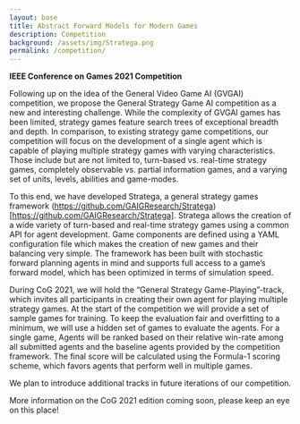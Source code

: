 ```yaml
---
layout: base
title: Abstract Forward Models for Modern Games
description: Competition
background: /assets/img/Stratega.png
permalink: /competition/
---
```


**IEEE Conference on Games 2021 Competition**

Following up on the idea of the General Video Game AI (GVGAI) competition, we propose the General Strategy Game AI competition as a new and interesting challenge. While the complexity of GVGAI games has been limited, strategy games feature search trees of exceptional breadth and depth. In comparison, to existing strategy game competitions, our competition will focus on the development of a single agent which is capable of playing multiple strategy games with varying characteristics. Those include but are not limited to, turn-based vs. real-time strategy games, completely observable vs. partial information games, and a varying set of units, levels, abilities and game-modes.

To this end, we have developed Stratega, a general strategy games framework (https://github.com/GAIGResearch/Stratega)[https://github.com/GAIGResearch/Stratega]. Stratega allows the creation of a wide variety of turn-based and real-time strategy games using a common API for agent development. Game components are defined using a YAML configuration file which makes the creation of new games and their balancing very simple. The framework has been built with stochastic forward planning agents in mind and supports full access to a game’s forward model, which has been optimized in terms of simulation speed.

During CoG 2021, we will hold the “General Strategy Game-Playing”-track, which invites all participants in creating their own agent for playing multiple strategy games. At the start of the competition we will provide a set of sample games for training. To keep the evaluation fair and overfitting to a minimum, we will use a hidden set of games to evaluate the agents. For a single game, Agents will be ranked based on their relative win-rate among all submitted agents and the baseline agents provided by the competition framework. The final score will be calculated using the Formula-1 scoring scheme, which favors agents that perform well in multiple games.

We plan to introduce additional tracks in future iterations of our competition.

More information on the CoG 2021 edition coming soon, please keep an eye on this place!
